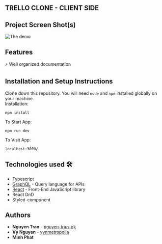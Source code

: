 ## TRELLO CLONE - CLIENT SIDE

## Project Screen Shot(s)
![The demo](https://github.com/trello-clone/trello-clone-client/blob/master/demo/trello_clone_demo.gif)

## Features
⚡️ Well organized documentation

## Installation and Setup Instructions
Clone down this repository. You will need `node` and `npm` installed globally on your machine.  
Installation:

`npm install`

To Start App:

`npm run dev`  

To Visit App:

`localhost:3000/`

## Technologies used 🛠️

- Typescript
- [GraphQL](https://graphql.org/) - Query language for APIs
- [React](https://es.reactjs.org/) - Front-End JavaScript library
- React DnD
- Styled-component
## Authors

* **Nguyen Tran** - [nguyen-tran-qk ](https://github.com/nguyen-tran-qk)
* **Vy Nguyen** - [vynmetropolia ](https://github.com/vynmetropolia)
* **Minh Phat** 
